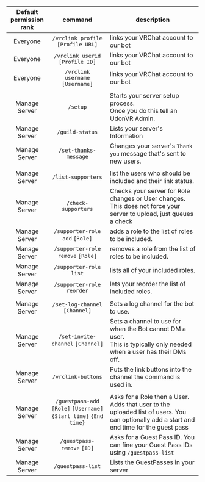 
| Default <br/>permission rank |                                     command                                     | description                                                                                                                               |
|:----------------------------:|:-------------------------------------------------------------------------------:|-------------------------------------------------------------------------------------------------------------------------------------------|
|           Everyone           |                 <nobr>`/vrclink profile` `[Profile URL]`</nobr>                 | links your VRChat account to our bot                                                                                                      |
|           Everyone           |                  <nobr>`/vrclink userid` `[Profile ID]`</nobr>                  | links your VRChat account to our bot                                                                                                      |
|           Everyone           |                  <nobr>`/vrclink username` `[Username]`</nobr>                  | links your VRChat account to our bot                                                                                                      |
|                              |                                                                                 |                                                                                                                                           |
|        Manage Server         |                              <nobr>`/setup`</nobr>                              | Starts your server setup process.<br>Once you do this tell an UdonVR Admin.                                                               |
|        Manage Server         |                          <nobr>`/guild-status`</nobr>                           | Lists your server's Information                                                                                                           |
|        Manage Server         |                       <nobr>`/set-thanks-message`</nobr>                        | Changes your server's `Thank you` message that's sent to new users.                                                                       |
|                              |                                                                                 |                                                                                                                                           |
|        Manage Server         |                         <nobr>`/list-supporters`</nobr>                         | list the users who should be included and their link status.                                                                              |
|        Manage Server         |                        <nobr>`/check-supporters`</nobr>                         | Checks your server for Role changes or User changes.<br>This does not force your server to upload, just queues a check                    |
|        Manage Server         |                   <nobr>`/supporter-role add` `[Role]`</nobr>                   | adds a role to the list of roles to be included.                                                                                          |
|        Manage Server         |                 <nobr>`/supporter-role remove` `[Role]`</nobr>                  | removes a role from the list of roles to be included.                                                                                     |
|        Manage Server         |                       <nobr>`/supporter-role list`</nobr>                       | lists all of your included roles.                                                                                                         |
|        Manage Server         |                     <nobr>`/supporter-role reorder`</nobr>                      | lets your reorder the list of included roles.                                                                                             |
|                              |                                                                                 |                                                                                                                                           |
|        Manage Server         |                   <nobr>`/set-log-channel` `[Channel]`</nobr>                   | Sets a log channel for the bot to use.                                                                                                    |
|        Manage Server         |                 <nobr>`/set-invite-channel` `[Channel]`</nobr>                  | Sets a channel to use for when the Bot cannot DM a user.<br>This is typically only needed when a user has their DMs off.                  |
|        Manage Server         |                         <nobr>`/vrclink-buttons`</nobr>                         | Puts the link buttons into the channel the command is used in.                                                                            |
|                              |                                                                                 |                                                                                                                                           |
|        Manage Server         | <nobr>`/guestpass-add` `[Role]` `[Username]` `{Start time}` `{End time}`</nobr> | Asks for a Role then a User. Adds that user to the uploaded list of users. You can optionally add a start and end time for the guest pass |
|        Manage Server         |                     <nobr>`/guestpass-remove` `[ID]`</nobr>                     | Asks for a Guest Pass ID. You can fine your Guest Pass IDs using `/guestpass-list`                                                        |
|        Manage Server         |                         <nobr>`/guestpass-list`</nobr>                          | Lists the GuestPasses in your server                                                                                                      |